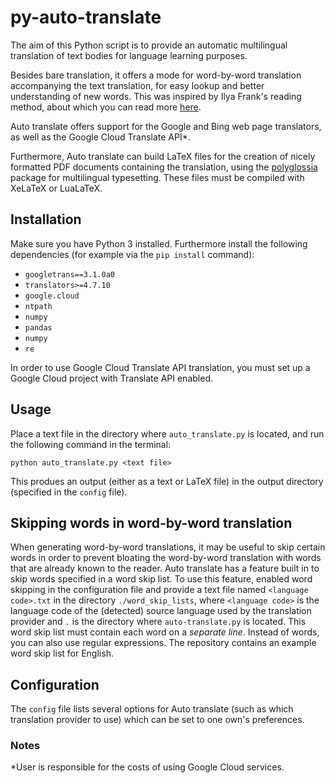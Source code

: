 # py-auto-translate
The aim of this Python script is to provide an automatic multilingual translation of text bodies for language learning purposes.

Besides bare translation, it offers a mode for word-by-word translation accompanying the text translation, for easy lookup and better understanding of new words. This was inspired by Ilya Frank's reading method, about which you can read more [here](http://english.franklang.ru/index.php?option=com_content&view=article&id=1&Itemid=11).

Auto translate offers support for the Google and Bing web page translators, as well as the Google Cloud Translate API*.

Furthermore, Auto translate can build LaTeX files for the creation of nicely formatted PDF documents containing the translation, using the [polyglossia](https://ctan.org/pkg/polyglossia) package for multilingual typesetting. These files must be compiled with XeLaTeX or LuaLaTeX.

## Installation
Make sure you have Python 3 installed.
Furthermore install the following dependencies (for example via the `pip install` command):
- `googletrans==3.1.0a0`
- `translators>=4.7.10`
- `google.cloud`
- `ntpath`
- `numpy`
- `pandas`
- `numpy`
- `re`

In order to use Google Cloud Translate API translation, you must set up a Google Cloud project with Translate API enabled.

## Usage
Place a text file in the directory where `auto_translate.py` is located, and run the following command in the terminal:
```
python auto_translate.py <text file>
```
This produes an output (either as a text or LaTeX file) in the output directory (specified in the `config` file).

## Skipping words in word-by-word translation
When generating word-by-word translations, it may be useful to skip certain words in order to prevent bloating the word-by-word translation with words that are already known to the reader.
Auto translate has a feature built in to skip words specified in a word skip list.
To use this feature, enabled word skipping in the configuration file and provide a text file named `<language code>.txt` in the directory `./word_skip_lists`, where `<language code>` is the language code of the (detected) source language used by the translation provider and `.` is the directory where `auto-translate.py` is located.
This word skip list must contain each word on a *separate line*. Instead of words, you can also use regular expressions.
The repository contains an example word skip list for English.

## Configuration
The `config` file lists several options for Auto translate (such as which translation provider to use) which can be set to one own's preferences.

### Notes
*User is responsible for the costs of using Google Cloud services.